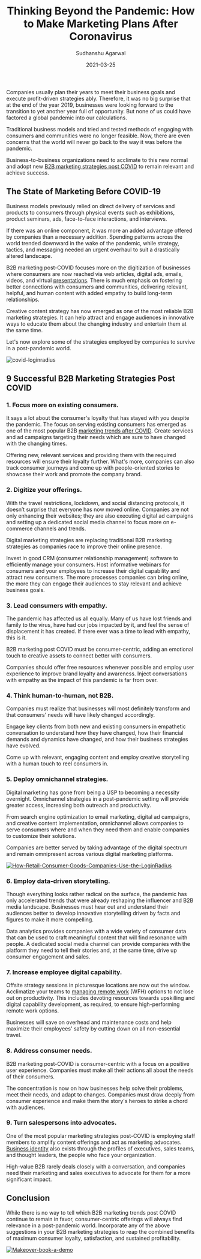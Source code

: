 ﻿---
type: fuel
title: "Thinking Beyond the Pandemic: How to Make Marketing Plans After Coronavirus"
date: "2021-03-25"
coverImage: "business-after-covid-loginradius.jpg"
category: ["loginradius"]
featured: false
author: "Sudhanshu Agarwal"
description: "B2B marketing post-COVID focuses more on the digitization of businesses where consumers are now reached via web articles, digital ads, emails, videos, and virtual presentations. There is much emphasis on fostering better connections, and delivering relevant content to build long-term relationships."
metadescription: "9 Best post-pandemic B2B marketing strategies. Incorporating these suggestions can reap maximum consumer loyalty, satisfaction, and sustained profitability."
metatitle: "How to Make Marketing Plans After Coronavirus, now need to think and take action beyond the pandemic."
---

Companies usually plan their years to meet their business goals and execute profit-driven strategies ably. Therefore, it was no big surprise that at the end of the year 2019, businesses were looking forward to the transition to yet another year full of opportunity. But none of us could have factored a global pandemic into our calculations.

Traditional business models and tried and tested methods of engaging with consumers and communities were no longer feasible. Now, there are even concerns that the world will never go back to the way it was before the pandemic.

Business-to-business organizations need to acclimate to this new normal and adopt new [B2B marketing strategies post COVID](https://www.loginradius.com/b2b-identity/) to remain relevant and achieve success.

## The State of Marketing Before COVID-19

Business models previously relied on direct delivery of services and products to consumers through physical events such as exhibitions, product seminars, ads, face-to-face interactions, and interviews.

If there was an online component, it was more an added advantage offered by companies than a necessary addition. Spending patterns across the world trended downward in the wake of the pandemic, while strategy, tactics, and messaging needed an urgent overhaul to suit a drastically altered landscape.

B2B marketing post-COVID focuses more on the digitization of businesses where consumers are now reached via web articles, digital ads, emails, videos, and virtual [presentations](https://www.visme.co/templates/presentations/). There is much emphasis on fostering better connections with consumers and communities, delivering relevant, helpful, and human content with added empathy to build long-term relationships.

Creative content strategy has now emerged as one of the most reliable B2B marketing strategies. It can help attract and engage audiences in innovative ways to educate them about the changing industry and entertain them at the same time.

Let's now explore some of the strategies employed by companies to survive in a post-pandemic world.

![covid-loginradius](covid-loginradius.jpg)

## 9 Successful B2B Marketing Strategies Post COVID

### 1. Focus more on existing consumers.

It says a lot about the consumer's loyalty that has stayed with you despite the pandemic. The focus on serving existing consumers has emerged as one of the most popular B2B [marketing trends after COVID](https://www.loginradius.com/blog/start-with-identity/2020/03/loginradius-business-continuity-covid-19-outbreak/). Create services and ad campaigns targeting their needs which are sure to have changed with the changing times.

Offering new, relevant services and providing them with the required resources will ensure their loyalty further. What's more, companies can also track consumer journeys and come up with people-oriented stories to showcase their work and promote the company brand.

### 2. Digitize your offerings.

With the travel restrictions, lockdown, and social distancing protocols, it doesn’t surprise that everyone has now moved online. Companies are not only enhancing their websites; they are also executing digital ad campaigns and setting up a dedicated social media channel to focus more on e-commerce channels and trends.

Digital marketing strategies are replacing traditional B2B marketing strategies as companies race to improve their online presence.

Invest in good CRM (consumer relationship management) software to efficiently manage your consumers. Host informative webinars for consumers and your employees to increase their digital capability and attract new consumers. The more processes companies can bring online, the more they can engage their audiences to stay relevant and achieve business goals.

### 3. Lead consumers with empathy.

The pandemic has affected us all equally. Many of us have lost friends and family to the virus, have had our jobs impacted by it, and feel the sense of displacement it has created. If there ever was a time to lead with empathy, this is it.

B2B marketing post COVID must be consumer-centric, adding an emotional touch to creative assets to connect better with consumers.

Companies should offer free resources whenever possible and employ user experience to improve brand loyalty and awareness. Inject conversations with empathy as the impact of this pandemic is far from over.

### 4. Think human-to-human, not B2B.

Companies must realize that businesses will most definitely transform and that consumers’ needs will have likely changed accordingly.

Engage key clients from both new and existing consumers in empathetic conversation to understand how they have changed, how their financial demands and dynamics have changed, and how their business strategies have evolved.

Come up with relevant, engaging content and employ creative storytelling with a human touch to reel consumers in.

### 5. Deploy omnichannel strategies.

Digital marketing has gone from being a USP to becoming a necessity overnight. Omnichannel strategies in a post-pandemic setting will provide greater access, increasing both outreach and productivity.

From search engine optimization to email marketing, digital ad campaigns, and creative content implementation, omnichannel allows companies to serve consumers where and when they need them and enable companies to customize their solutions.

Companies are better served by taking advantage of the digital spectrum and remain omnipresent across various digital marketing platforms.

[![How-Retail-Consumer-Goods-Companies-Use-the-LoginRadius](How-Retail-Consumer-Goods-Companies-Use-the-LoginRadius.png)](https://www.loginradius.com/resource/how-retail-and-consumer-goods-companies-use-loginradius-identity-solution/)

### 6. Employ data-driven storytelling.

Though everything looks rather radical on the surface, the pandemic has only accelerated trends that were already reshaping the influencer and B2B media landscape. Businesses must hear out and understand their audiences better to develop innovative storytelling driven by facts and figures to make it more compelling.

Data analytics provides companies with a wide variety of consumer data that can be used to craft meaningful content that will find resonance with people. A dedicated social media channel can provide companies with the platform they need to tell their stories and, at the same time, drive up consumer engagement and sales.

### 7. Increase employee digital capability.

Offsite strategy sessions in picturesque locations are now out the window. Acclimatize your teams to [managing remote work](https://www.loginradius.com/blog/fuel/2021/02/tips-managing-remote-team/) (WFH) options to not lose out on productivity. This includes devoting resources towards upskilling and digital capability development, as required, to ensure high-performing remote work options.

Businesses will save on overhead and maintenance costs and help maximize their employees' safety by cutting down on all non-essential travel.

### 8. Address consumer needs.

B2B marketing post-COVID is consumer-centric with a focus on a positive user experience. Companies must make all their actions all about the needs of their consumers.

The concentration is now on how businesses help solve their problems, meet their needs, and adapt to changes. Companies must draw deeply from consumer experience and make them the story's heroes to strike a chord with audiences.

### 9. Turn salespersons into advocates.

One of the most popular marketing strategies post-COVID is employing staff members to amplify content offerings and act as marketing advocates. [Business identity](https://www.loginradius.com/b2b-identity/) also exists through the profiles of executives, sales teams, and thought leaders, the people who face your organization.

High-value B2B rarely deals closely with a conversation, and companies need their marketing and sales executives to advocate for them for a more significant impact.

## Conclusion

While there is no way to tell which B2B marketing trends post COVID continue to remain in favor, consumer-centric offerings will always find relevance in a post-pandemic world. Incorporate any of the above suggestions in your B2B marketing strategies to reap the combined benefits of maximum consumer loyalty, satisfaction, and sustained profitability.

[![Makeover-book-a-demo](Makeover-book-a-demo.png)](https://www.loginradius.com/book-a-demo/)
